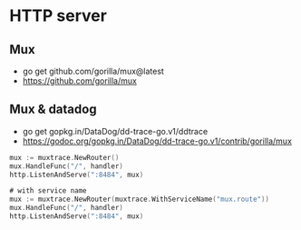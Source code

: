 HTTP server
====

## Mux

- go get github.com/gorilla/mux@latest
- https://github.com/gorilla/mux

## Mux & datadog

- go get gopkg.in/DataDog/dd-trace-go.v1/ddtrace
- https://godoc.org/gopkg.in/DataDog/dd-trace-go.v1/contrib/gorilla/mux

```go
mux := muxtrace.NewRouter()
mux.HandleFunc("/", handler)
http.ListenAndServe(":8484", mux)

# with service name
mux := muxtrace.NewRouter(muxtrace.WithServiceName("mux.route"))
mux.HandleFunc("/", handler)
http.ListenAndServe(":8484", mux)
```
